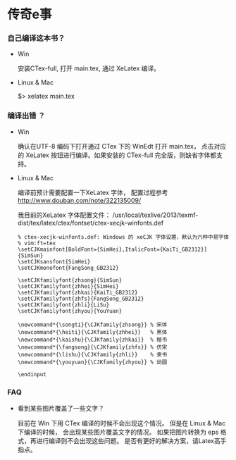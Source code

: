 # 传奇e事

### 自己编译这本书？
* Win

  安装CTex-full, 打开 main.tex,  通过 XeLatex 编译。 

* Linux & Mac 

  $>  xelatex main.tex


### 编译出错 ？

* Win
 
  确认在UTF-8 编码下打开通过 CTex 下的 WinEdt 打开 main.tex， 点击对应的 XeLatex 按钮进行编译。如果安装的 CTex-full 完全版，则缺省字体都支持。 

* Linux & Mac 

  编译前预计需要配置一下XeLatex 字体， 配置过程参考 http://www.douban.com/note/322135009/

  我目前的XeLatex 字体配置文件： /usr/local/texlive/2013/texmf-dist/tex/latex/ctex/fontset/ctex-xecjk-winfonts.def
    
      % ctex-xecjk-winfonts.def: Windows 的 xeCJK 字体设置，默认为六种中易字体
      % vim:ft=tex
      \setCJKmainfont[BoldFont={SimHei},ItalicFont={KaiTi_GB2312}]{SimSun}
      \setCJKsansfont{SimHei}
      \setCJKmonofont{FangSong_GB2312}
 
      \setCJKfamilyfont{zhsong}{SimSun}
      \setCJKfamilyfont{zhhei}{SimHei}
      \setCJKfamilyfont{zhkai}{KaiTi_GB2312}
      \setCJKfamilyfont{zhfs}{FangSong_GB2312}
      \setCJKfamilyfont{zhli}{LiSu}
      \setCJKfamilyfont{zhyou}{YouYuan}

      \newcommand*{\songti}{\CJKfamily{zhsong}} % 宋体
      \newcommand*{\heiti}{\CJKfamily{zhhei}}   % 黑体
      \newcommand*{\kaishu}{\CJKfamily{zhkai}}  % 楷书
      \newcommand*{\fangsong}{\CJKfamily{zhfs}} % 仿宋
      \newcommand*{\lishu}{\CJKfamily{zhli}}    % 隶书
      \newcommand*{\youyuan}{\CJKfamily{zhyou}} % 幼圆

      \endinput
              

### FAQ

* 看到某些图片覆盖了一些文字？ 

  目前在 Win 下用 CTex 编译的时候不会出现这个情况。 但是在 Linux & Mac 下编译的时候， 会出现某些图片覆盖文字的情况。 如果把图片转换为 eps 格式，再进行编译则不会出现这些问题。 是否有更好的解决方案，请Latex高手指点。 

